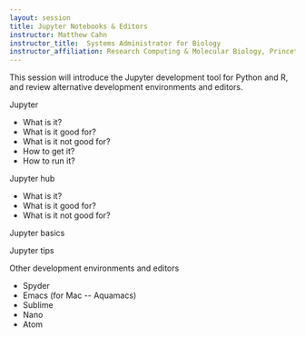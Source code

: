 ```yaml
---
layout: session
title: Jupyter Notebooks & Editors
instructor: Matthew Cahn
instructor_title:  Systems Administrator for Biology
instructor_affiliation: Research Computing & Molecular Biology, Princeton University
---
```


This session will introduce the Jupyter development tool for Python and R, and review alternative development environments and editors.

Jupyter
* What is it?
* What is it good for?
* What is it not good for?
* How to get it?
* How to run it?

Jupyter hub
* What is it?
* What is it good for?
* What is it not good for?

Jupyter basics

Jupyter tips

Other development environments and editors
*  Spyder
*  Emacs (for Mac -- Aquamacs)
*  Sublime
*  Nano
*  Atom
